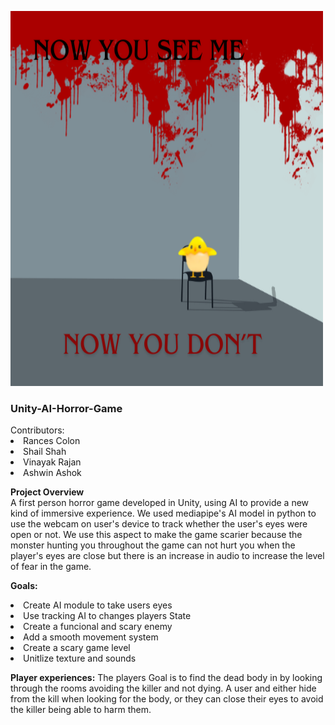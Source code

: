 <p>
<img src="AI Game.png" width="500" height="600"<br><br>
    <h3>
    Unity-AI-Horror-Game
  </h3>
Contributors:
    <li>Rances Colon</li>
    <li>Shail Shah</li>
    <li>Vinayak Rajan</li>
    <li>Ashwin Ashok</li>
  </p>
<p>
  <b>
    Project Overview
  </b><br>
  A first person horror game developed in Unity, using AI to provide a new kind of immersive experience. We used mediapipe's AI model in python to use the webcam on user's device to track whether the user's eyes were open or not. We use this aspect to make the game scarier because the monster hunting you throughout the game can not hurt you when the player's eyes are close but there is an increase in audio to increase the level of fear in the game.
</p>
<p>
    <b>Goals:</b>
    <li>Create AI module to take users eyes</li>
    <li>Use tracking AI to changes players State</li>
    <li>Create a funcional and scary enemy</li>
    <li>Add a smooth movement system</li>
    <li>Create a scary game level</li></li>
    <li>Unitlize texture and sounds</li>
</p>

<p>
     <b>Player experiences:</b>
    The players Goal is to find the dead body in by looking through the rooms avoiding the killer and not dying. A user and either hide from the kill when looking for the body, or they can close their eyes to avoid the killer being able to harm them.   
</p>



